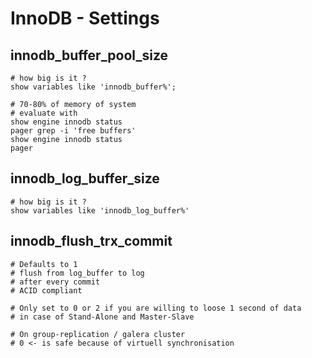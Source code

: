 # InnoDB - Settings 

## innodb_buffer_pool_size 

```
# how big is it ?
show variables like 'innodb_buffer%';

# 70-80% of memory of system
# evaluate with 
show engine innodb status
pager grep -i 'free buffers'
show engine innodb status 
pager 
```

## innodb_log_buffer_size 

```
# how big is it ? 
show variables like 'innodb_log_buffer%'
```

## innodb_flush_trx_commit 

```
# Defaults to 1 
# flush from log_buffer to log 
# after every commit 
# ACID compliant

# Only set to 0 or 2 if you are willing to loose 1 second of data
# in case of Stand-Alone and Master-Slave 

# On group-replication / galera cluster
# 0 <- is safe because of virtuell synchronisation 
```



